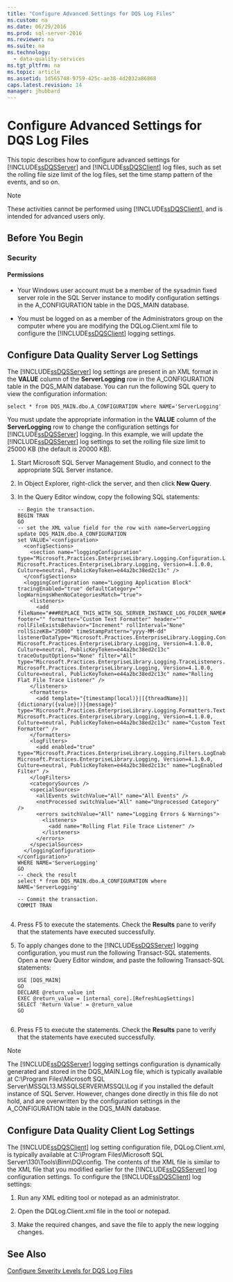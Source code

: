 ```yaml
---
title: "Configure Advanced Settings for DQS Log Files"
ms.custom: na
ms.date: 06/29/2016
ms.prod: sql-server-2016
ms.reviewer: na
ms.suite: na
ms.technology: 
  - data-quality-services
ms.tgt_pltfrm: na
ms.topic: article
ms.assetid: 1d565748-9759-425c-ae38-4d2032a86868
caps.latest.revision: 14
manager: jhubbard
---
```

# Configure Advanced Settings for DQS Log Files
This topic describes how to configure advanced settings for [!INCLUDE[ssDQSServer](../../Topics/TopicNameContainA/tokens/ssDQSServer_md.md)] and [!INCLUDE[ssDQSClient](../../Topics/TopicNameContainA/tokens/ssDQSClient_md.md)] log files, such as set the rolling file size limit of the log files, set the time stamp pattern of the events, and so on.  
  
> [!NOTE]  
>  These activities cannot be performed using [!INCLUDE[ssDQSClient](../../Topics/TopicNameContainA/tokens/ssDQSClient_md.md)], and is intended for advanced users only.  
  
##  <a name="BeforeYouBegin"></a> Before You Begin  
  
###  <a name="Security"></a> Security  
  
####  <a name="Permissions"></a> Permissions  
  
-   Your Windows user account must be a member of the sysadmin fixed server role in the SQL Server instance to modify configuration settings in the A_CONFIGURATION table in the DQS_MAIN database.  
  
-   You must be logged on as a member of the Administrators group on the computer where you are modifying the DQLog.Client.xml file to configure the [!INCLUDE[ssDQSClient](../../Topics/TopicNameContainA/tokens/ssDQSClient_md.md)] logging settings.  
  
##  <a name="DQSServer"></a> Configure Data Quality Server Log Settings  
 The [!INCLUDE[ssDQSServer](../../Topics/TopicNameContainA/tokens/ssDQSServer_md.md)] log settings are present in an XML format in the **VALUE** column of the **ServerLogging** row in the A_CONFIGURATION table in the DQS_MAIN database. You can run the following SQL query to view the configuration information:  
  
```  
select * from DQS_MAIN.dbo.A_CONFIGURATION where NAME='ServerLogging'  
```  
  
 You must update the appropriate information in the **VALUE** column of the **ServerLogging** row to change the configuration settings for [!INCLUDE[ssDQSServer](../../Topics/TopicNameContainA/tokens/ssDQSServer_md.md)] logging. In this example, we will update the [!INCLUDE[ssDQSServer](../../Topics/TopicNameContainA/tokens/ssDQSServer_md.md)] log settings to set the rolling file size limit to 25000 KB (the default is 20000 KB).  
  
1.  Start Microsoft SQL Server Management Studio, and connect to the appropriate SQL Server instance.  
  
2.  In Object Explorer, right-click the server, and then click **New Query**.  
  
3.  In the Query Editor window, copy the following SQL statements:  
  
    ```  
    -- Begin the transaction.  
    BEGIN TRAN  
    GO  
    -- set the XML value field for the row with name=ServerLogging  
    update DQS_MAIN.dbo.A_CONFIGURATION   
    set VALUE='<configuration>  
      <configSections>  
        <section name="loggingConfiguration" type="Microsoft.Practices.EnterpriseLibrary.Logging.Configuration.LoggingSettings, Microsoft.Practices.EnterpriseLibrary.Logging, Version=4.1.0.0, Culture=neutral, PublicKeyToken=e44a2bc38ed2c13c" />  
      </configSections>  
      <loggingConfiguration name="Logging Application Block" tracingEnabled="true" defaultCategory="" logWarningsWhenNoCategoriesMatch="true">  
        <listeners>  
          <add fileName="###REPLACE_THIS_WITH_SQL_SERVER_INSTANCE_LOG_FOLDER_NAME###DQServerLog.###REPLACE_THIS_WITH_SQL_CATALOG_NAME###.log" footer="" formatter="Custom Text Formatter" header="" rollFileExistsBehavior="Increment" rollInterval="None" rollSizeKB="25000" timeStampPattern="yyyy-MM-dd" listenerDataType="Microsoft.Practices.EnterpriseLibrary.Logging.Configuration.RollingFlatFileTraceListenerData, Microsoft.Practices.EnterpriseLibrary.Logging, Version=4.1.0.0, Culture=neutral, PublicKeyToken=e44a2bc38ed2c13c" traceOutputOptions="None" filter="All" type="Microsoft.Practices.EnterpriseLibrary.Logging.TraceListeners.RollingFlatFileTraceListener, Microsoft.Practices.EnterpriseLibrary.Logging, Version=4.1.0.0, Culture=neutral, PublicKeyToken=e44a2bc38ed2c13c" name="Rolling Flat File Trace Listener" />  
        </listeners>  
        <formatters>  
          <add template="{timestamp(local)}|[{threadName}]|{dictionary({value}|)}{message}" type="Microsoft.Practices.EnterpriseLibrary.Logging.Formatters.TextFormatter, Microsoft.Practices.EnterpriseLibrary.Logging, Version=4.1.0.0, Culture=neutral, PublicKeyToken=e44a2bc38ed2c13c" name="Custom Text Formatter" />  
        </formatters>  
        <logFilters>  
          <add enabled="true" type="Microsoft.Practices.EnterpriseLibrary.Logging.Filters.LogEnabledFilter, Microsoft.Practices.EnterpriseLibrary.Logging, Version=4.1.0.0, Culture=neutral, PublicKeyToken=e44a2bc38ed2c13c" name="LogEnabled Filter" />  
        </logFilters>  
        <categorySources />  
        <specialSources>  
          <allEvents switchValue="All" name="All Events" />  
          <notProcessed switchValue="All" name="Unprocessed Category" />  
          <errors switchValue="All" name="Logging Errors & Warnings">  
            <listeners>  
              <add name="Rolling Flat File Trace Listener" />  
            </listeners>  
          </errors>  
        </specialSources>  
      </loggingConfiguration>  
    </configuration>'  
    WHERE NAME='ServerLogging'  
    GO  
    -- check the result  
    select * from DQS_MAIN.dbo.A_CONFIGURATION where NAME='ServerLogging'  
  
    -- Commit the transaction.  
    COMMIT TRAN  
  
    ```  
  
4.  Press F5 to execute the statements. Check the **Results** pane to verify that the statements have executed successfully.  
  
5.  To apply changes done to the [!INCLUDE[ssDQSServer](../../Topics/TopicNameContainA/tokens/ssDQSServer_md.md)] logging configuration, you must run the following Transact-SQL statements. Open a new Query Editor window, and paste the following Transact-SQL statements:  
  
    ```  
    USE [DQS_MAIN]  
    GO  
    DECLARE @return_value int  
    EXEC @return_value = [internal_core].[RefreshLogSettings]  
    SELECT 'Return Value' = @return_value  
    GO  
  
    ```  
  
6.  Press F5 to execute the statements. Check the **Results** pane to verify that the statements have executed successfully.  
  
> [!NOTE]  
>  The [!INCLUDE[ssDQSServer](../../Topics/TopicNameContainA/tokens/ssDQSServer_md.md)] logging settings configuration is dynamically generated and stored in the DQS_MAIN.Log file, which is typically available at C:\Program Files\Microsoft SQL Server\MSSQL13.MSSQLSERVER\MSSQL\Log if you installed the default instance of SQL Server. However, changes done directly in this file do not hold, and are overwritten by the configuration settings in the A_CONFIGURATION table in the DQS_MAIN database.  
  
##  <a name="DQSClient"></a> Configure Data Quality Client Log Settings  
 The [!INCLUDE[ssDQSClient](../../Topics/TopicNameContainA/tokens/ssDQSClient_md.md)] log setting configuration file, DQLog.Client.xml, is typically available at C:\Program Files\Microsoft SQL Server\130\Tools\Binn\DQ\config. The contents of the XML file is similar to the XML file that you modified earlier for the [!INCLUDE[ssDQSServer](../../Topics/TopicNameContainA/tokens/ssDQSServer_md.md)] log configuration settings. To configure the [!INCLUDE[ssDQSClient](../../Topics/TopicNameContainA/tokens/ssDQSClient_md.md)] log settings:  
  
1.  Run any XML editing tool or notepad as an administrator.  
  
2.  Open the DQLog.Client.xml file in the tool or notepad.  
  
3.  Make the required changes, and save the file to apply the new logging changes.  
  
## See Also  
 [Configure Severity Levels for DQS Log Files](../../Topics/TopicNameNotContainA/Configure-Severity-Levels-for-DQS-Log-Files.md)